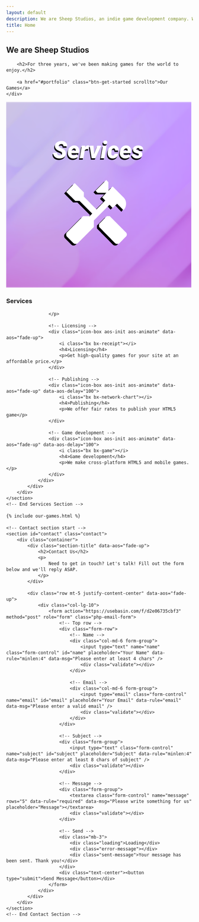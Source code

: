 ```yaml
---
layout: default
description: We are Sheep Studios, an indie game development company. We offer high quality games for licensing as well as HTMl5 game publishing.
title: Home
---
```


<!-- Fullscreen hero section start -->
<section id="hero" class="d-flex flex-column justify-content-center align-items-center">
    <div class="container text-center text-md-left" data-aos="fade-up">
        <h1>We are Sheep Studios</h1>

        <h2>For three years, we've been making games for the world to enjoy.</h2>

        <a href="#portfolio" class="btn-get-started scrollto">Our Games</a>
    </div>
</section>
<!-- End hero section -->

<!-- Services section start -->
<main id="main">
    <section id="services" class="about">
        <div class="container">
            <div class="row">
                <div class="col-xl-6 col-lg-7 aos-init aos-animate" data-aos="fade-right">
                    <img src="assets/img/services.png" class="img-fluid" alt="Sheep Studios Services" />
                </div>
                <div class="col-xl-6 col-lg-5 pt-5 pt-lg-0">
                    <h3 data-aos="fade-up" class="aos-init aos-animate">Services</h3>
                    <p data-aos="fade-up" class="aos-init aos-animate">

                    </p>

                    <!-- Licensing -->
                    <div class="icon-box aos-init aos-animate" data-aos="fade-up">
                        <i class="bx bx-receipt"></i>
                        <h4>Licensing</h4>
                        <p>Get high-quality games for your site at an affordable price.</p>
                    </div>

                    <!-- Publishing -->
                    <div class="icon-box aos-init aos-animate" data-aos="fade-up" data-aos-delay="100">
                        <i class="bx bx-network-chart"></i>
                        <h4>Publishing</h4>
                        <p>We offer fair rates to publish your HTML5 game</p>
                    </div>

                    <!-- Game development -->
                    <div class="icon-box aos-init aos-animate" data-aos="fade-up" data-aos-delay="100">
                        <i class="bx bx-game"></i>
                        <h4>Game development</h4>
                        <p>We make cross-platform HTML5 and mobile games.</p>
                    </div>
                </div>
            </div>
        </div>
    </section>
    <!-- End Services Section -->

    {% include our-games.html %}

    <!-- Contact section start -->
    <section id="contact" class="contact">
        <div class="container">
            <div class="section-title" data-aos="fade-up">
                <h2>Contact Us</h2>
                <p>
                    Need to get in touch? Let's talk! Fill out the form below and we'll reply ASAP.
                </p>
            </div>

            <div class="row mt-5 justify-content-center" data-aos="fade-up">
                <div class="col-lg-10">
                    <form action="https://usebasin.com/f/d2e06735cbf3" method="post" role="form" class="php-email-form">
                        <!-- Top row -->
                        <div class="form-row">
                            <!-- Name -->
                            <div class="col-md-6 form-group">
                                <input type="text" name="name" class="form-control" id="name" placeholder="Your Name" data-rule="minlen:4" data-msg="Please enter at least 4 chars" />
                                <div class="validate"></div>
                            </div>

                            <!-- Email -->
                            <div class="col-md-6 form-group">
                                <input type="email" class="form-control" name="email" id="email" placeholder="Your Email" data-rule="email" data-msg="Please enter a valid email" />
                                <div class="validate"></div>
                            </div>
                        </div>

                        <!-- Subject -->
                        <div class="form-group">
                            <input type="text" class="form-control" name="subject" id="subject" placeholder="Subject" data-rule="minlen:4" data-msg="Please enter at least 8 chars of subject" />
                            <div class="validate"></div>
                        </div>

                        <!-- Message -->
                        <div class="form-group">
                            <textarea class="form-control" name="message" rows="5" data-rule="required" data-msg="Please write something for us" placeholder="Message"></textarea>
                            <div class="validate"></div>
                        </div>

                        <!-- Send -->
                        <div class="mb-3">
                            <div class="loading">Loading</div>
                            <div class="error-message"></div>
                            <div class="sent-message">Your message has been sent. Thank you!</div>
                        </div>
                        <div class="text-center"><button type="submit">Send Message</button></div>
                    </form>
                </div>
            </div>
        </div>
    </section>
    <!-- End Contact Section -->
</main>
<!-- End #main -->

